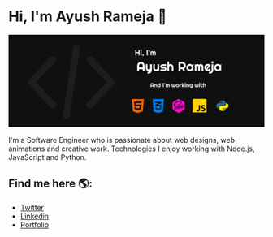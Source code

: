 # Hi, I'm Ayush Rameja 👋

<img src="https://github.com/RamejaAyush/RamejaAyush/blob/master/GitHub%20Profile.png?raw=true">

I'm a Software Engineer who is passionate about web designs, web animations and creative work. Technologies I enjoy working with Node.js, JavaScript and Python.

## Find me here 🌎:

- <a href="https://twitter.com/RamejaAyush">Twitter</a>
- <a href="https://www.linkedin.com/in/ayush-rameja-8042541b6/">Linkedin</a>
- <a href="https://ayushrameja-b328c.web.app/">Portfolio</a>

